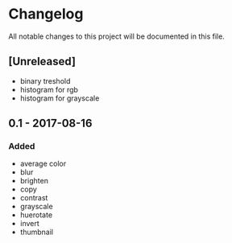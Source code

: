 # Changelog
All notable changes to this project will be documented in this file.

## [Unreleased]
* binary treshold
* histogram for rgb
* histogram for grayscale

## 0.1 - 2017-08-16
### Added
* average color
* blur
* brighten
* copy
* contrast
* grayscale
* huerotate
* invert
* thumbnail

